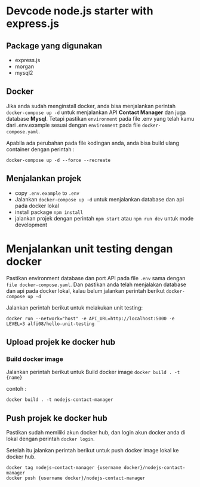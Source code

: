 # Devcode node.js starter with express.js

## Package yang digunakan

- express.js
- morgan
- mysql2

## Docker

Jika anda sudah menginstall docker, anda bisa menjalankan perintah `docker-compose up -d` untuk menjalankan API <b>Contact Manager</b> dan juga database <b>Mysql</b>. Tetapi pastikan `environment` pada file .env yang telah kamu dari .env.example sesuai dengan `environment` pada file `docker-compose.yaml`.

Apabila ada perubahan pada file kodingan anda, anda bisa build ulang container dengan perintah :
```
docker-compose up -d --force --recreate
``` 

## Menjalankan projek

- copy `.env.example` to `.env`
- Jalankan `docker-compose up -d` untuk menjalankan database dan api pada docker lokal
- install package `npm install`
- jalankan projek dengan perintah `npm start` atau `npm run dev` untuk mode development

# Menjalankan unit testing dengan docker

Pastikan environment database dan port API pada file `.env` sama dengan `file docker-compose.yaml`.
Dan pastikan anda telah menjalakan database dan api pada docker lokal, kalau belum jalankan perintah berikut  `docker-compose up -d`

Jalankan perintah berikut untuk melakukan unit testing:
```
docker run --network="host" -e API_URL=http://localhost:5000 -e LEVEL=3 alfi08/hello-unit-testing
```

## Upload projek ke docker hub
### Build docker image
Jalankan perintah berikut untuk Build docker image  `docker build . -t {name}`

contoh :
```
docker build . -t nodejs-contact-manager
```
## Push projek ke docker hub

Pastikan sudah memiliki akun docker hub, dan login akun docker anda di lokal dengan perintah `docker login`.

Setelah itu jalankan perintah berikut untuk push docker image lokal ke docker hub.

```
docker tag nodejs-contact-manager {username docker}/nodejs-contact-manager
docker push {username docker}/nodejs-contact-manager
```
